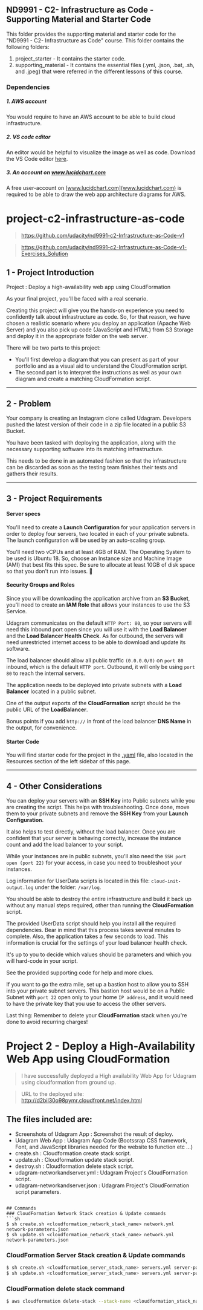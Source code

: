 ## ND9991 - C2- Infrastructure as Code - Supporting Material and Starter Code
This folder provides the supporting material and starter code for the "ND9991 - C2- Infrastructure as Code" course. This folder contains the following folders:
1. project_starter - It contains the starter code.
2. supporting_material - It contains the essential files (.yml, .json, .bat, .sh, and .jpeg) that were referred in the different lessons of this course.


### Dependencies
##### 1. AWS account
You would require to have an AWS account to be able to build cloud infrastructure.

##### 2. VS code editor
An editor would be helpful to visualize the image as well as code. Download the VS Code editor [here](https://code.visualstudio.com/download).

##### 3. An account on www.lucidchart.com
A free user-account on [www.lucidchart.com](www.lucidchart.com) is required to be able to draw the web app architecture diagrams for AWS.

# project-c2-infrastructure-as-code

> https://github.com/udacity/nd9991-c2-Infrastructure-as-Code-v1

> https://github.com/udacity/nd9991-c2-Infrastructure-as-Code-v1-Exercises_Solution

## 1 - Project Introduction

Project : Deploy a high-availability web app using CloudFormation

As your final project, you'll be faced with a real scenario.

Creating this project will give you the hands-on experience you need to confidently talk about infrastructure as code. So, for that reason, we have chosen a realistic scenario where you deploy an application (Apache Web Server) and you also pick up code (JavaScript and HTML) from S3 Storage and deploy it in the appropriate folder on the web server.

There will be two parts to this project:

* You'll first develop a diagram that you can present as part of your portfolio and as a visual aid to understand the CloudFormation script.
* The second part is to interpret the instructions as well as your own diagram and create a matching CloudFormation script.

------
## 2 - Problem

Your company is creating an Instagram clone called Udagram. Developers pushed the latest version of their code in a zip file located in a public S3 Bucket.

You have been tasked with deploying the application, along with the necessary supporting software into its matching infrastructure.

This needs to be done in an automated fashion so that the infrastructure can be discarded as soon as the testing team finishes their tests and gathers their results.

------
## 3 - Project Requirements

#### Server specs


You'll need to create a **Launch Configuration** for your application servers in order to deploy four servers, two located in each of your private subnets. The launch configuration will be used by an auto-scaling group.

You'll need two vCPUs and at least 4GB of RAM. The Operating System to be used is Ubuntu 18. So, choose an Instance size and Machine Image (AMI) that best fits this spec. Be sure to allocate at least 10GB of disk space so that you don't run into issues. 

#### Security Groups and Roles


Since you will be downloading the application archive from an **S3 Bucket**,
you'll need to create an **IAM Role** that allows your instances to use the S3 Service.

Udagram communicates on the default `HTTP Port: 80`, 
so your servers will need this inbound port open since you will use it with the **Load Balancer** and the **Load Balancer Health Check**. 
As for outbound, the servers will need unrestricted internet access to be able to download and update its software.

The load balancer should allow all public traffic `(0.0.0.0/0)` on `port 80` inbound, which is the default `HTTP port`. Outbound, it will only be using `port 80` to reach the internal servers.

The application needs to be deployed into private subnets with a **Load Balancer** located in a public subnet.

One of the output exports of the **CloudFormation** script should be the public URL of the **LoadBalancer**.

Bonus points if you add `http://` in front of the load balancer **DNS Name** in the output, for convenience.

#### Starter Code
You will find starter code for the project in the [.yaml](final-project-starter.yml) file, also located in the Resources section of the left sidebar of this page.

------
## 4 - Other Considerations

You can deploy your servers with an **SSH Key** into Public subnets while you are creating the script. This helps with troubleshooting. Once done, move them to your private subnets and remove the **SSH Key** from your **Launch Configuration**.

It also helps to test directly, without the load balancer. Once you are confident that your server is behaving correctly, increase the instance count and add the load balancer to your script.

While your instances are in public subnets, you'll also need the `SSH port open (port 22)` for your access, in case you need to troubleshoot your instances.

Log information for UserData scripts is located in this file: `cloud-init-output.log` under the folder: `/var/log`.

You should be able to destroy the entire infrastructure and build it back up without any manual steps required, other than running the **CloudFormation** script.

The provided UserData script should help you install all the required dependencies. Bear in mind that this process takes several minutes to complete. Also, the application takes a few seconds to load. This information is crucial for the settings of your load balancer health check.

It's up to you to decide which values should be parameters and which you will hard-code in your script.

See the provided supporting code for help and more clues.

If you want to go the extra mile, set up a bastion host to allow you to SSH into your private subnet servers. This bastion host would be on a Public Subnet with `port 22` open only to your home `IP address`, and it would need to have the private key that you use to access the other servers.

Last thing: Remember to delete your **CloudFormation** stack when you're done to avoid recurring charges!

# Project 2 - Deploy a High-Availability Web App using CloudFormation 

>I have successfully deployed a High availability Web App for Udagram using cloudformation from ground up.

>URL to the deployed site: http://d2bil30o98pymr.cloudfront.net/index.html

## The files included are:

* Screenshots of Udagram App : Screenshot the result of deploy.
* Udagram Web App : Udagram App Code (Bootssrap CSS framework, Font, and JavaScript libraries needed for the website to function etc ...)
* create.sh : Cloudformation create stack script. 
* update.sh : Cloudformation update stack script.
* destroy.sh : Cloudformation delete stack script.
* udagram-networkandserver.yml : Udagram Project's CloudFormation script.
* udagram-networkandserver.json : Udagram Project's CloudFormation script parameters.
```

## Commands
### CloudFormation Network Stack creation & Update commands
```sh
$ sh create.sh <cloudformation_network_stack_name> network.yml network-parameters.json
$ sh update.sh <cloudformation_network_stack_name> network.yml network-parameters.json
```
### CloudFormation Server Stack creation & Update commands
```sh
$ sh create.sh <cloudformation_server_stack_name> servers.yml server-parameters.json
$ sh update.sh <cloudformation_server_stack_name> servers.yml server-parameters.json
```
### CloudFormation delete stack command
```sh
$ aws cloudformation delete-stack --stack-name <cloudformation_stack_name>
```
